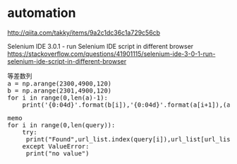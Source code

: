 # automation

http://qiita.com/takky/items/9a2c1dc36c1a729c56cb

Selenium IDE 3.0.1 - run Selenium IDE script in different browser
https://stackoverflow.com/questions/41901115/selenium-ide-3-0-1-run-selenium-ide-script-in-different-browser

<pre>
等差数列
a = np.arange(2300,4900,120)
b = np.arange(2301,4900,120)
for i in range(0,len(a)-1):
	print('{0:04d}'.format(b[i]),'{0:04d}'.format(a[i+1]),(a[i+1]-b[i])+1)
</pre>

<pre>
memo
for i in range(0,len(query)):
    try:
     print("Found",url_list.index(query[i]),url_list[url_list.index(query[i])])
    except ValueError:
     print("no value")
</pre>



